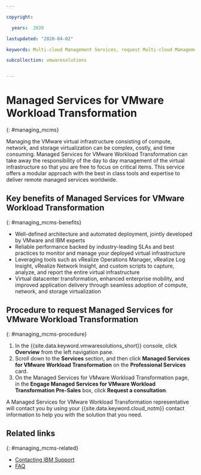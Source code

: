 ```yaml
---

copyright:

  years:  2020

lastupdated: "2020-04-02"

keywords: Multi-cloud Management Services, request Multi-cloud Management Services, tech specs Multi-cloud Management Services

subcollection: vmwaresolutions


---
```


# Managed Services for VMware Workload Transformation
{: #managing_mcms}

Managing the VMware virtual infrastructure consisting of compute, network, and storage virtualization can be complex, costly, and time consuming. Managed Services for VMware Workload Transformation can take away the responsibility of the day to day management of the virtual infrastructure so that you are free to focus on critical items. This service offers a modular approach with the best in class tools and expertise to deliver remote managed services worldwide.

## Key benefits of Managed Services for VMware Workload Transformation
{: #managing_mcms-benefits}

* Well-defined architecture and automated deployment, jointly developed by VMware and IBM experts
* Reliable performance backed by industry-leading SLAs and best practices to monitor and manage your deployed virtual infrastructure
* Leveraging tools such as vRealize Operations Manager, vRealize Log Insight, vRealize Network Insight, and custom scripts to capture, analyze, and report the entire virtual infrastructure
* Virtual datacenter transformation, enhanced enterprise mobility, and improved application delivery through seamless adoption of compute, network, and storage virtualization

## Procedure to request Managed Services for VMware Workload Transformation
{: #managing_mcms-procedure}

1. In the {{site.data.keyword.vmwaresolutions_short}} console, click **Overview** from the left navigation pane.
2. Scroll down to the **Services** section, and then click **Managed Services for VMware Workload Transformation** on the **Professional Services** card.
3. On the Managed Services for VMware Workload Transformation page, in the **Engage Managed Services for VMware Workload Transformation Pre-Sales** box, click **Request a consultation**.

  A Managed Services for VMware Workload Transformation representative will contact you by using your {{site.data.keyword.cloud_notm}} contact information to help you with the solution that you need.

## Related links
{: #managing_mcms-related}

* [Contacting IBM Support](/docs/vmwaresolutions?topic=vmwaresolutions-trbl_support)
* [FAQ](/docs/vmwaresolutions?topic=vmwaresolutions-faq-vmwaresolutions)
